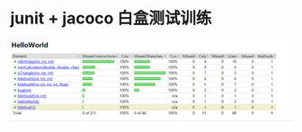 # junit + jacoco  白盒测试训练

![](https://github.com/TheFoolz/Software-Analysis-and-Testing/blob/master/White-Box-Testing--master/IMG/image.png)

